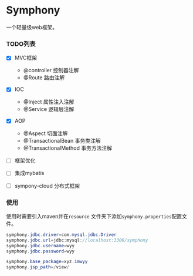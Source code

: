 # Symphony 

一个轻量级web框架。

### TODO列表

- [x] MVC框架
  - @controller 控制器注解
  - @Route 路由注解
- [x] IOC 
  - @Inject 属性注入注解
  - @Service 逻辑层注解
- [x] AOP
  - @Aspect 切面注解
  - @TransactionalBean 事务类注解
  - @TransactionalMethod 事务方法注解
- [ ] 框架优化
- [ ] 集成mybatis
- [ ] sympony-cloud 分布式框架



### 使用

使用时需要引入maven并在`resource` 文件夹下添加`symphony.properties`配置文件。

```java
symphony.jdbc.driver=com.mysql.jdbc.Driver
symphony.jdbc.url=jdbc:mysql://localhost:3306/symphony
symphony.jdbc.username=wyy
symphony.jdbc.password=wyy

symphony.base_package=xyz.imwyy		
symphony.jsp_path=/view/
```


